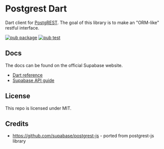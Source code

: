 # Postgrest Dart

Dart client for [PostgREST](https://postgrest.org). The goal of this library is to make an "ORM-like" restful interface.

[![pub package](https://img.shields.io/pub/v/postgrest.svg)](https://pub.dev/packages/postgrest)
[![pub test](https://github.com/supabase/postgrest-dart/workflows/Test/badge.svg)](https://github.com/supabase/postgrest-dart/actions?query=workflow%3ATest)

## Docs

The docs can be found on the official Supabase website.

- [Dart reference](https://supabase.com/docs/reference/dart/select)
- [Supabase API guide](https://supabase.com/docs/guides/api)

## License

This repo is licensed under MIT.

## Credits

- https://github.com/supabase/postgrest-js - ported from postgrest-js library
